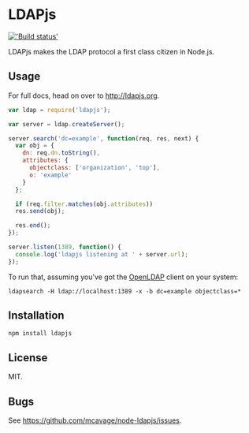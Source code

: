 # LDAPjs

[!['Build status'][travis_image_url]][travis_page_url]

[travis_image_url]: https://travis-ci.com/DigitalArsenal/node-ldapjs.svg
[travis_page_url]: https://travis-ci.com/DigitalArsenal/node-ldapjs

LDAPjs makes the LDAP protocol a first class citizen in Node.js.

## Usage

For full docs, head on over to <http://ldapjs.org>.

```javascript
var ldap = require('ldapjs');

var server = ldap.createServer();

server.search('dc=example', function(req, res, next) {
  var obj = {
    dn: req.dn.toString(),
    attributes: {
      objectclass: ['organization', 'top'],
      o: 'example'
    }
  };

  if (req.filter.matches(obj.attributes))
  res.send(obj);

  res.end();
});

server.listen(1389, function() {
  console.log('ldapjs listening at ' + server.url);
});
```

To run that, assuming you've got the [OpenLDAP](http://www.openldap.org/)
client on your system:

    ldapsearch -H ldap://localhost:1389 -x -b dc=example objectclass=*

## Installation

    npm install ldapjs

## License

MIT.

## Bugs

See <https://github.com/mcavage/node-ldapjs/issues>.
